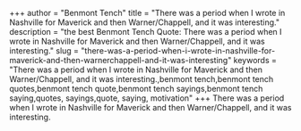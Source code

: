 +++
author = "Benmont Tench"
title = "There was a period when I wrote in Nashville for Maverick and then Warner/Chappell, and it was interesting."
description = "the best Benmont Tench Quote: There was a period when I wrote in Nashville for Maverick and then Warner/Chappell, and it was interesting."
slug = "there-was-a-period-when-i-wrote-in-nashville-for-maverick-and-then-warnerchappell-and-it-was-interesting"
keywords = "There was a period when I wrote in Nashville for Maverick and then Warner/Chappell, and it was interesting.,benmont tench,benmont tench quotes,benmont tench quote,benmont tench sayings,benmont tench saying,quotes, sayings,quote, saying, motivation"
+++
There was a period when I wrote in Nashville for Maverick and then Warner/Chappell, and it was interesting.
